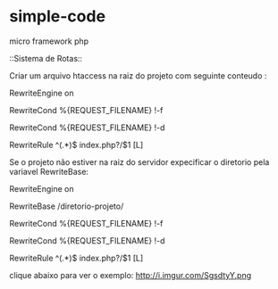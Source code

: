 # simple-code
micro framework php


::Sistema de Rotas::

Criar um arquivo htaccess na raiz do projeto com seguinte conteudo :

RewriteEngine on

RewriteCond %{REQUEST_FILENAME} !-f

RewriteCond %{REQUEST_FILENAME} !-d

RewriteRule ^(.*)$ index.php?/$1 [L]


Se o projeto não estiver na raiz do servidor expecificar o diretorio pela variavel RewriteBase: 

RewriteEngine on

RewriteBase /diretorio-projeto/

RewriteCond %{REQUEST_FILENAME} !-f

RewriteCond %{REQUEST_FILENAME} !-d

RewriteRule ^(.*)$ index.php?/$1 [L]


clique abaixo para ver o exemplo:
http://i.imgur.com/SgsdtyY.png

